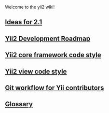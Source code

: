 Welcome to the yii2 wiki!

## [Ideas for 2.1](https://github.com/yiisoft/yii2/wiki/Ideas-for-2.1)
## [Yii2 Development Roadmap](https://github.com/yiisoft/yii2/wiki/Yii2-Development-Roadmap)
## [Yii2 core framework code style](https://github.com/yiisoft/yii2/blob/master/docs/internals/core-code-style.md)
## [Yii2 view code style](https://github.com/yiisoft/yii2/blob/master/docs/internals/view-code-style.md)
## [Git workflow for Yii contributors](https://github.com/yiisoft/yii2/blob/master/docs/internals/git-workflow.md)

## [Glossary](https://github.com/yiisoft/yii2/wiki/Glossary)